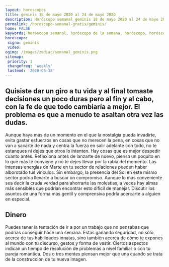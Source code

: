 ```yaml
---
layout: horoscopos
title: geminis 18 de mayo 2020 al 24 de mayo 2020 
description: Horóscopo semanal geminis 18 de mayo 2020 al 24 de mayo 2020. Quisiste dar un giro a tu vida y al final tomaste decisiones un poco duras pero al fin y al cabo, con la fe de que todo cambiaría a mejor. El problema es que a menudo te asaltan otra vez las dudas.
permalink: /horoscopo-semanal-gratis/geminis/
home: FALSE
keywords: horóscopo semanal, horóscopo de la semana, horóscopo, horóscopo gratis,horóscopos, horóscopo esperanza gracia, horoscopos geminis la semana, horóscopos gratis, Tarot, Astrologia, Zodíaco, geminis, horoscopo gratis, semanal
horoscopo:
 signo: geminis
 video:  
ogimg: /images/zodiac/semanal_geminis.png
sitemap:
 priority: 1
 changefreq: 'weekly'
 lastmod: '2020-05-18'
---
```




## Quisiste dar un giro a tu vida y al final tomaste decisiones un poco duras pero al fin y al cabo, con la fe de que todo cambiaría a mejor. El problema es que a menudo te asaltan otra vez las dudas.

Aunque haya más de un momento en el que la nostalgia pueda invadirte, evita gastar esfuerzos en cosas que no merecen la pena, en cosas que no van a sacarte de nada y centra la fuerza en salir adelante con todo, no te estanques ni dejes que otros lo intenten. 
Hay cosas que es mejor despedir cuanto antes. Reflexiona antes de lanzarte de nuevo, piensa un poquito en lo que más te conviene y no te dejes llevar por la rabia del momento.
Las intensas energías de Marte en tu sector de relaciones pueden haber alborotado tus vínculos. Sin embargo, la presencia del Sol en este mismo sector podría llevarte a buscar un compromiso. Aunque lo más conveniente sea decir la cruda verdad para ahorrarte las molestias, a veces hay almas más sensibles que podrían encontrar esto difícil de manejar. Discutir los asuntos de una forma más gentil y comprensiva podría acercarte a alguien en especial.

## Dinero

Puedes tener la tentación de ir a por un trabajo que no pensabas que podrías conseguir hace una semana. Estás ganando seguridad, no sólo acerca de tus habilidades innatas, sino también acerca de cómo te expones al mundo con tu discurso, gestos y forma de vestir. Ciertos aspectos indican un tiempo de resolución de problemas a nivel familiar o con tu pareja romántica. Dos o tres mentes piensan mejor que una cuando se trata de la construcción de tu nueva imagen.